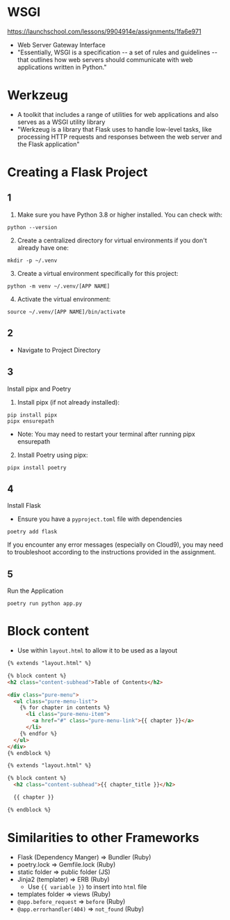 # WSGI
https://launchschool.com/lessons/9904914e/assignments/1fa6e971

- Web Server Gateway Interface
- "Essentially, WSGI is a specification -- a set of rules and guidelines -- that outlines how web servers should communicate with web applications written in Python."

# Werkzeug
- A toolkit that includes a range of utilities for web applications and also serves as a WSGI utility library
- "Werkzeug is a library that Flask uses to handle low-level tasks, like processing HTTP requests and responses between the web server and the Flask application"

# Creating a Flask Project

## 1

1.  Make sure you have Python 3.8 or higher installed. You can check with:
   
```
python --version
```

2.  Create a centralized directory for virtual environments if you don't already have one:

```   
mkdir -p ~/.venv
```

3.  Create a virtual environment specifically for this project:

```
python -m venv ~/.venv/[APP NAME]
```

4.  Activate the virtual environment:
```       
source ~/.venv/[APP NAME]/bin/activate
```  
        
## 2
- Navigate to Project Directory

## 3
Install pipx and Poetry

1.  Install pipx (if not already installed):

```
pip install pipx
pipx ensurepath
```

- Note: You may need to restart your terminal after running pipx ensurepath

2.  Install Poetry using pipx:

```   
pipx install poetry
```

## 4
Install Flask

- Ensure you have a `pyproject.toml` file with dependencies

```
poetry add flask
```
If you encounter any error messages (especially on Cloud9), you may need to troubleshoot according to the instructions provided in the assignment.

## 5
Run the Application

```
poetry run python app.py
```

# Block content

- Use within `layout.html` to allow it to be used as a layout

```html
{% extends "layout.html" %}

{% block content %}
<h2 class="content-subhead">Table of Contents</h2>

<div class="pure-menu">
  <ul class="pure-menu-list">
    {% for chapter in contents %}
      <li class="pure-menu-item">
        <a href="#" class="pure-menu-link">{{ chapter }}</a>
      </li>
    {% endfor %}
  </ul>
</div>
{% endblock %}
```

```html
{% extends "layout.html" %}

{% block content %}
  <h2 class="content-subhead">{{ chapter_title }}</h2>

  {{ chapter }}

{% endblock %}
```

# Similarities to other Frameworks

- Flask (Dependency Manger) => Bundler (Ruby)
- poetry.lock => Gemfile.lock (Ruby)
- static folder => public folder (JS)
- Jinja2 (templater) => ERB (Ruby)
    - Use `{{ variable }}` to insert into `html` file
- templates folder => views (Ruby)
- `@app.before_request` => `before` (Ruby)
- `@app.errorhandler(404)` => `not_found` (Ruby)
